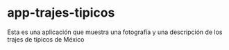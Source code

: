 # app-trajes-tipicos
Esta es una aplicación que muestra una fotografía y una descripción de los trajes de típicos de México
